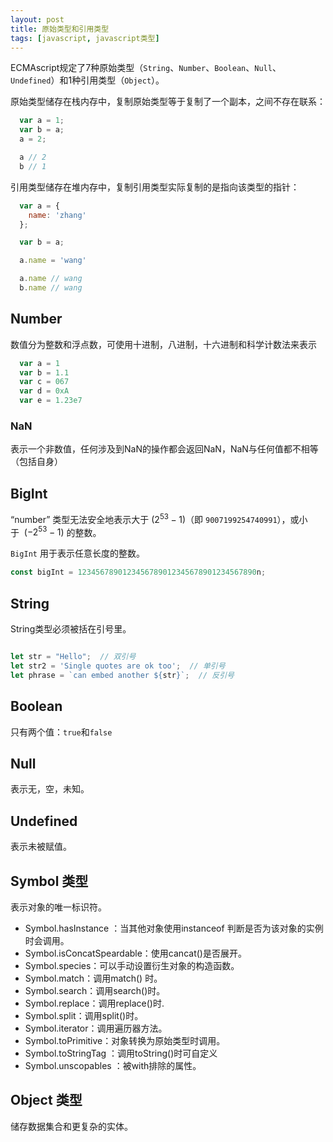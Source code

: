```yaml
---
layout: post
title: 原始类型和引用类型
tags: [javascript, javascript类型]
---
```


ECMAscript规定了7种原始类型（`String`、`Number`、`Boolean`、`Null`、`Undefined`）和1种引用类型（`Object`）。

原始类型储存在栈内存中，复制原始类型等于复制了一个副本，之间不存在联系：

```js
  var a = 1;
  var b = a;
  a = 2;

  a // 2
  b // 1

```

引用类型储存在堆内存中，复制引用类型实际复制的是指向该类型的指针：

```js
  var a = {
    name: 'zhang'
  };

  var b = a;

  a.name = 'wang'

  a.name // wang
  b.name // wang

```

## Number

数值分为整数和浮点数，可使用十进制，八进制，十六进制和科学计数法来表示

```js
  var a = 1
  var b = 1.1
  var c = 067
  var d = 0xA
  var e = 1.23e7
```

### NaN

表示一个非数值，任何涉及到NaN的操作都会返回NaN，NaN与任何值都不相等（包括自身）

## BigInt

“number” 类型无法安全地表示大于 ($2^{53}-1$)（即 `9007199254740991`），或小于  ($-2^{53}-1$) 的整数。

`BigInt` 用于表示任意长度的整数。

```js
const bigInt = 1234567890123456789012345678901234567890n;
```

## String

String类型必须被括在引号里。

```js

let str = "Hello";  // 双引号
let str2 = 'Single quotes are ok too';  // 单引号
let phrase = `can embed another ${str}`;  // 反引号

```

## Boolean

只有两个值：`true`和`false`

## Null

表示无，空，未知。

## Undefined

表示未被赋值。

## Symbol 类型

表示对象的唯一标识符。


- Symbol.hasInstance ：当其他对象使用instanceof 判断是否为该对象的实例时会调用。
- Symbol.isConcatSpeardable：使用cancat()是否展开。
- Symbol.species：可以手动设置衍生对象的构造函数。
- Symbol.match：调用match() 时。
- Symbol.search：调用search()时。
- Symbol.replace：调用replace()时.
- Symbol.split：调用split()时。
- Symbol.iterator：调用遍历器方法。
- Symbol.toPrimitive：对象转换为原始类型时调用。
- Symbol.toStringTag ：调用toString()时可自定义
- Symbol.unscopables ：被with排除的属性。

## Object 类型

储存数据集合和更复杂的实体。
